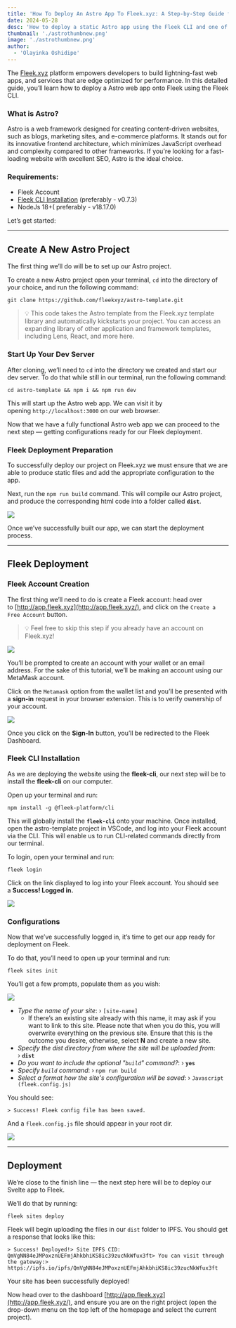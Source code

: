 ```yaml
---
title: 'How To Deploy An Astro App To Fleek.xyz: A Step-by-Step Guide for Developers'
date: 2024-05-28
desc: 'How to deploy a static Astro app using the Fleek CLI and one of our ready-to-use templates'
thumbnail: './astrothumbnew.png'
image: './astrothumbnew.png'
author:
  - 'Olayinka Oshidipe'
---
```


The [Fleek.xyz](https://app.fleek.xyz/projects/clpr76gbq0000jt0861oo66rh/home/) platform empowers developers to build lightning-fast web apps, and services that are edge optimized for performance. In this detailed guide, you’ll learn how to deploy a Astro web app onto Fleek using the Fleek CLI.

### What is Astro?

Astro is a web framework designed for creating content-driven websites, such as blogs, marketing sites, and e-commerce platforms. It stands out for its innovative frontend architecture, which minimizes JavaScript overhead and complexity compared to other frameworks. If you're looking for a fast-loading website with excellent SEO, Astro is the ideal choice.

### Requirements:

- Fleek Account
- [Fleek CLI Installation](https://app.fleek.xyz/) (preferably - v0.7.3)
- NodeJs 18+( preferably - v18.17.0)

Let’s get started:

---

## Create A New Astro Project

The first thing we’ll do will be to set up our Astro project.

To create a new Astro project open your terminal, `cd` into the directory of your choice, and run the following command:

```
git clone https://github.com/fleekxyz/astro-template.git
```

> 💡 This code takes the Astro template from the Fleek.xyz template library and automatically kickstarts your project. You can access an expanding library of other application and framework templates, including Lens, React, and more here.

### Start Up Your Dev Server

After cloning, we’ll need to `cd` into the directory we created and start our dev server. To do that while still in our terminal, run the following command:

```
cd astro-template && npm i && npm run dev
```

This will start up the Astro web app. We can visit it by opening `http://localhost:3000` on our web browser.

Now that we have a fully functional Astro web app we can proceed to the next step — getting configurations ready for our Fleek deployment.

### Fleek Deployment Preparation

To successfully deploy our project on Fleek.xyz we must ensure that we are able to produce static files and add the appropriate configuration to the app.

Next, run the `npm run build` command. This will compile our Astro project, and produce the corresponding html code into a folder called **`dist`**.

![](./out.png)

Once we’ve successfully built our app, we can start the deployment process.

---

## Fleek Deployment

### Fleek Account Creation

The first thing we’ll need to do is create a Fleek account: head over to [http://app.fleek.xyz](http://app.fleek.xyz/), and click on the `Create a Free Account` button.

> 💡 Feel free to skip this step if you already have an account on Fleek.xyz!

![](./welcome.png)

You’ll be prompted to create an account with your wallet or an email address. For the sake of this tutorial, we’ll be making an account using our MetaMask account.

Click on the `Metamask` option from the wallet list and you’ll be presented with a **sign-in** request in your browser extension. This is to verify ownership of your account.

![](./ghnextjs2.png)

Once you click on the **Sign-In** button, you’ll be redirected to the Fleek Dashboard.

### Fleek CLI Installation

As we are deploying the website using the **fleek-cli**, our next step will be to install the **fleek-cli** on our computer.

Open up your terminal and run:

```
npm install -g @fleek-platform/cli
```

This will globally install the **`fleek-cli`** onto your machine. Once installed, open the astro-template project in VSCode, and log into your Fleek account via the CLI. This will enable us to run CLI-related commands directly from our terminal.

To login, open your terminal and run:

```
fleek login
```

Click on the link displayed to log into your Fleek account. You should see a **Success! Logged in.**

![](./successloggedin.png)

### Configurations

Now that we’ve successfully logged in, it’s time to get our app ready for deployment on Fleek.

To do that, you’ll need to open up your terminal and run:

```
fleek sites init
```

You’ll get a few prompts, populate them as you wish:

![](./svelte4.png)

- _Type the name of your site_: › `[site-name]`
  - If there’s an existing site already with this name, it may ask if you want to link to this site. Please note that when you do this, you will overwrite everything on the previous site. Ensure that this is the outcome you desire, otherwise, select **N** and create a new site.
- _Specify the dist directory from where the site will be uploaded from_: › **`dist`**
- _Do you want to include the optional "`build`" command?_: › **`yes`**
- _Specify `build` command_: › `npm run build`
- _Select a format how the site's configuration will be saved_: › `Javascript (fleek.config.js)`

You should see:

`> Success! Fleek config file has been saved.`

And a `fleek.config.js` file should appear in your root dir.

![](./astroimg.png)

---

## Deployment

We’re close to the finish line — the next step here will be to deploy our Svelte app to Fleek.

We’ll do that by running:

```
fleek sites deploy
```

Fleek will begin uploading the files in our `dist` folder to IPFS. You should get a response that looks like this:

```
> Success! Deployed!> Site IPFS CID: QmVgNN84eJMPoxznUEFmjAhkbhiKS8ic39zucNkWfux3ft> You can visit through the gateway:> https://ipfs.io/ipfs/QmVgNN84eJMPoxznUEFmjAhkbhiKS8ic39zucNkWfux3ft
```

Your site has been successfully deployed!

Now head over to the dashboard [http://app.fleek.xyz](http://app.fleek.xyz/), and ensure you are on the right project (open the drop-down menu on the top left of the homepage and select the current project).
